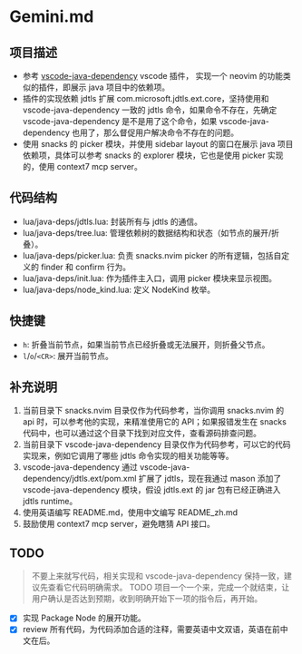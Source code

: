 # Gemini.md

## 项目描述

- 参考 [vscode-java-dependency](https://github.com/microsoft/vscode-java-dependency) vscode 插件， 实现一个 neovim 的功能类似的插件，即展示 java 项目中的依赖项。
- 插件的实现依赖 jdtls 扩展 com.microsoft.jdtls.ext.core，坚持使用和 vscode-java-dependency 一致的 jdtls 命令，如果命令不存在，先确定 vscode-java-dependency 是不是用了这个命令，如果 vscode-java-dependency 也用了，那么督促用户解决命令不存在的问题。
- 使用 snacks 的 picker 模块，并使用 sidebar layout 的窗口在展示 java 项目依赖项，具体可以参考 snacks 的 explorer 模块，它也是使用 picker 实现的，使用 context7 mcp server。

## 代码结构

- lua/java-deps/jdtls.lua: 封装所有与 jdtls 的通信。
- lua/java-deps/tree.lua: 管理依赖树的数据结构和状态（如节点的展开/折叠）。
- lua/java-deps/picker.lua: 负责 snacks.nvim picker 的所有逻辑，包括自定义的 finder 和 confirm 行为。
- lua/java-deps/init.lua: 作为插件主入口，调用 picker 模块来显示视图。
- lua/java-deps/node_kind.lua: 定义 NodeKind 枚举。

## 快捷键

- `h`: 折叠当前节点，如果当前节点已经折叠或无法展开，则折叠父节点。
- `l`/`o`/`<CR>`: 展开当前节点。

## 补充说明

1. 当前目录下 snacks.nvim 目录仅作为代码参考，当你调用 snacks.nvim 的 api 时，可以参考他的实现，来精准使用它的 API；如果报错发生在 snacks 代码中，也可以通过这个目录下找到对应文件，查看源码排查问题。
1. 当前目录下 vscode-java-dependency 目录仅作为代码参考，可以它的代码实现来，例如它调用了哪些 jdtls 命令实现的相关功能等等。
1. vscode-java-dependency 通过 vscode-java-dependency/jdtls.ext/pom.xml 扩展了 jdtls，现在我通过 mason 添加了 vscode-java-dependency 模块，假设 jdtls.ext 的 jar 包有已经正确进入 jdtls runtime。
1. 使用英语编写 README.md，使用中文编写 README_zh.md
1. 鼓励使用 context7 mcp server，避免瞎猜 API 接口。

## TODO

> 不要上来就写代码，相关实现和 vscode-java-dependency 保持一致，建议先查看它代码明确需求。
> TODO 项目一个一个来，完成一个就结束，让用户确认是否达到预期，收到明确开始下一项的指令后，再开始。

- [x] 实现 Package Node 的展开功能。
- [x] review 所有代码，为代码添加合适的注释，需要英语中文双语，英语在前中文在后。
